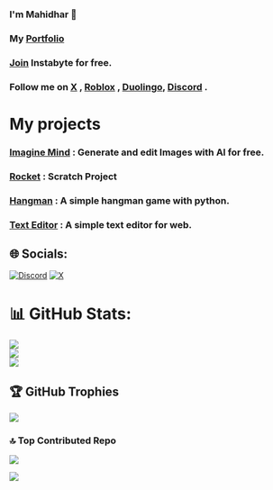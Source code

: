 ### I'm Mahidhar 🙋 

### My [Portfolio](https://mahidhar001.github.io)
 
### [Join](https://instabyte.io/subscribe?ref=QLDhFyXXv0) Instabyte for free.

### Follow me on [X](https://x.com/Mahidhar_001) , [Roblox](https://www.roblox.com/users/8515266461/profile) , [Duolingo](https://www.duolingo.com/profile/Mahidhar_01), [Discord](https://discord.gg/1396512147193856034) .

# My projects

### [Imagine Mind](https://imagine-mind.web.app) : Generate and edit Images with AI for free.

### [Rocket](https://scratch.mit.edu/projects/1222382279) : Scratch Project

### [Hangman](https://github.com/Mahidhar001/Hangman) : A simple hangman game with python.

### [Text Editor](https://github.com/Mahidhar001/Text-Editor) : A simple text editor for web.

## 🌐 Socials:
[![Discord](https://img.shields.io/badge/Discord-%237289DA.svg?logo=discord&logoColor=white)](https://discord.gg/1396512147193856034) [![X](https://img.shields.io/badge/X-black.svg?logo=X&logoColor=white)](https://x.com/@Mahidhar_001) 

# 📊 GitHub Stats:
![](https://github-readme-stats.vercel.app/api?username=Mahidhar001&theme=dark&hide_border=false&include_all_commits=false&count_private=false)<br/>
![](https://nirzak-streak-stats.vercel.app/?user=Mahidhar001&theme=dark&hide_border=false)<br/>
![](https://github-readme-stats.vercel.app/api/top-langs/?username=Mahidhar001&theme=dark&hide_border=false&include_all_commits=false&count_private=false&layout=compact)

## 🏆 GitHub Trophies
![](https://github-profile-trophy.vercel.app/?username=Mahidhar001&theme=radical&no-frame=false&no-bg=true&margin-w=4)

### 🔝 Top Contributed Repo
![](https://github-contributor-stats.vercel.app/api?username=Mahidhar001&limit=5&theme=dark&combine_all_yearly_contributions=true)

[![](https://visitcount.itsvg.in/api?id=Mahidhar001&icon=0&color=0)](https://visitcount.itsvg.in)
